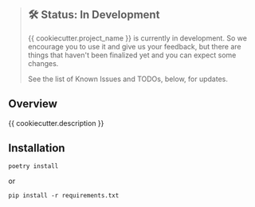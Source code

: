 > ## 🛠 Status: In Development
> {{ cookiecutter.project_name }} is currently in development. So we encourage you to use it and give us your feedback, but there are things that haven't been finalized yet and you can expect some changes.
>
> See the list of Known Issues and TODOs, below, for updates.

## Overview

{{ cookiecutter.description }}


## Installation

```shell script
poetry install

```

or

```shell script
pip install -r requirements.txt

```
